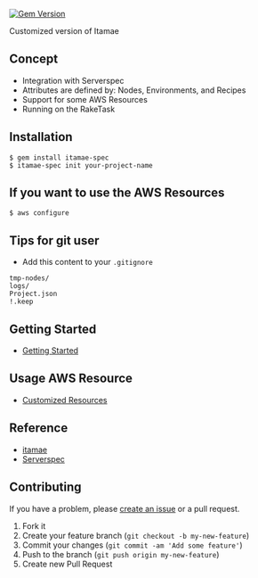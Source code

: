 [![Gem Version](https://badge.fury.io/rb/itamae-spec.svg)](http://badge.fury.io/rb/itamae-spec)

Customized version of Itamae

## Concept

- Integration with Serverspec
- Attributes are defined by: Nodes, Environments, and Recipes
- Support for some AWS Resources
- Running on the RakeTask

## Installation

```
$ gem install itamae-spec
$ itamae-spec init your-project-name
```

## If you want to use the AWS Resources
```
$ aws configure
```

## Tips for git user
- Add this content to your `.gitignore`
```
tmp-nodes/
logs/
Project.json
!.keep
```

## Getting Started
- [Getting Started](https://github.com/kammy1231/itamae-spec/wiki/Getting-Started)

## Usage AWS Resource
- [Customized Resources](https://github.com/kammy1231/itamae-spec/wiki/Customized-Resources)

## Reference
- [itamae](https://github.com/itamae-kitchen/itamae)
- [Serverspec](https://github.com/mizzy/serverspec)

## Contributing

If you have a problem, please [create an issue](https://github.com/kammy1231/itamae-spec) or a pull request.

1. Fork it
2. Create your feature branch (`git checkout -b my-new-feature`)
3. Commit your changes (`git commit -am 'Add some feature'`)
4. Push to the branch (`git push origin my-new-feature`)
5. Create new Pull Request
